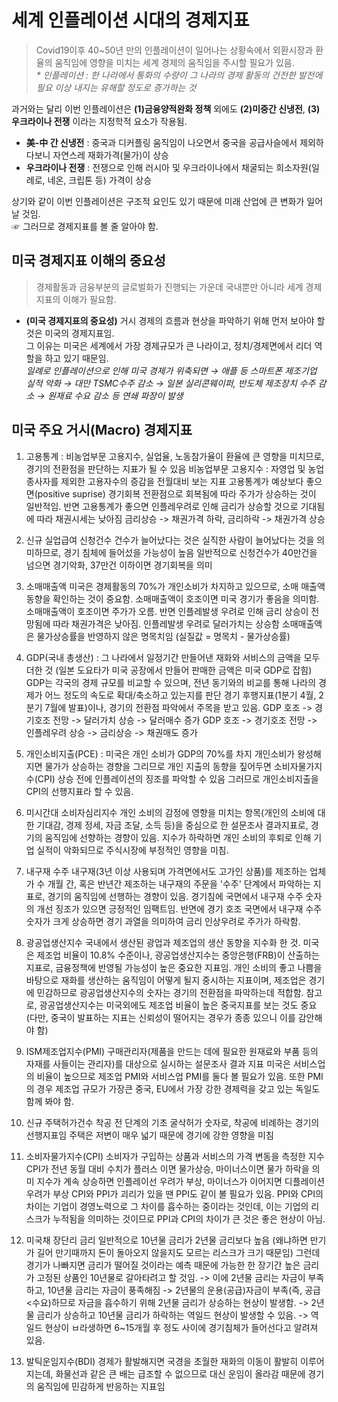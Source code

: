 # 세계 인플레이션 시대의 경제지표

> Covid19이후 40~50년 만의 인플레이션이 일어나는 상황속에서 외환시장과 환율의 움직임에 영향을 미치는 세계 경제의 움직임을 주시할 필요가 있음. <br>
_* 인플레이션 : 한 나라에서 통화의 수량이 그 나라의 경제 활동의 건전한 발전에 필요 이상 내지는 유해할 정도로 증가하는 것_

과거와는 달리 이번 인플레이션은 __(1)금융양적완화 정책__ 외에도 **(2)미중간 신냉전**, **(3)우크라이나 전쟁** 이라는 지정학적 요소가 작용됨.
* __美-中 간 신냉전__ : 중국과 디커플링 움직임이 나오면서 중국을 공급사슬에서 제외하다보니 자연스레 재화가격(물가)이 상승
* __우크라이나 전쟁__ : 전쟁으로 인해 러시아 및 우크라이나에서 채굴되는 희소자원(일례로, 네온, 크립톤 등) 가격이 상승

상기와 같이 이번 인플레이션은 구조적 요인도 있기 때문에 미래 산업에 큰 변화가 일어날 것임.<br>
☞ 그러므로 경제지표를 볼 줄 알아야 함.


## 미국 경제지표 이해의 중요성
> 경제활동과 금융부분의 글로벌화가 진행되는 가운데 국내뿐만 아니라 세계 경제지표의 이해가 필요함.

* __(미국 경제지표의 중요성)__ 거시 경제의 흐름과 현상을 파악하기 위해 먼저 보아야 할 것은 미국의 경제지표임.<br>
그 이유는 미국은 세계에서 가장 경제규모가 큰 나라이고, 정치/경제면에서 리더 역할을 하고 있기 때문임.<br>
_일례로 인플레이션으로 인해 미국 경제가 위축되면 → 애플 등 스마트폰 제조기업 실적 악화 → 대만 TSMC수주 감소 → 일본 실리콘웨이퍼, 반도체 제조장치 수주 감소 → 원재료 수요 감소 등 연쇄 파장이 발생_

## 미국 주요 거시(Macro) 경제지표
1. 고용통계 : 비농업부문 고용지수, 실업율, 노동참가율이 환율에 큰 영향을 미치므로, 경기의 전환점을 판단하는 지표가 될 수 있음
비농업부문 고용지수 : 자영업 및 농업종사자를 제외한 고용자수의 증감을 전월대비 보는 지표
고용통계가 예상보다 좋으면(positive suprise) 경기회복 전환점으로 회복됨에 따라 주가가 상승하는 것이 일반적임.
반면 고용통계가 좋으면 인플레우려로 인해 금리가 상승할 것으로 기대됨에 따라 채권시세는 낮아짐
금리상승 -> 채권가격 하락, 금리하락 -> 채권가격 상승

2. 신규 실업급여 신청건수
건수가 늘어났다는 것은 실직한 사람이 늘어났다는 것을 의미하므로, 경기 침체에 들어섰을 가능성이 높음
일반적으로 신청건수가 40만건을 넘으면 경기악화, 37만건 이하이면 경기회복을 의미

3. 소매매출액
미국은 경제활동의 70%가 개인소비가 차지하고 있으므로, 소매 매출액 동향을 확인하는 것이 중요함.
소매매출액이 호조이면 미국 경기가 좋음을 의미함.
소매매출액이 호조이면 주가가 오름. 반면 인플레발생 우려로 인해 금리 상승이 전망됨에 따라 채권가격은 낮아짐.
인플레발생 우려로 달러가치는 상승함
소매매출액은 물가상승률을 반영하지 않은 명목치임 (실질값 = 명목치 - 물가상승률)

4. GDP(국내 총생산) : 그 나라에서 일정기간 만들어낸 재화와 서비스의 금액을 모두 더한 것 (일본 도요타가 미국 공장에서 만들어 판매한 금액은 미국 GDP로 잡힘)
GDP는 각국의 경제 규모를 비교할 수 있으며, 전년 동기와의 비교를 통해 나라의 경제가 어느 정도의 속도로 확대/축소하고 있는지를 판단
경기 후행지표(1분기 4월, 2분기 7월에 발표)이나, 경기의 전환점 파악에서 주목을 받고 있음.
GDP 호조 -> 경기호조 전망 -> 달러가치 상승 -> 달러매수 증가
GDP 호조 -> 경기호조 전망 -> 인플레우려 상승 -> 금리상승 -> 채권매도 증가

5. 개인소비지출(PCE) : 미국은 개인 소비가 GDP의 70%를 차지
개인소비가 왕성해지면 물가가 상승하는 경향을 그리므로 개인 지출의 동향을 짚어두면 소비자물가지수(CPI) 상승 전에 인플레이션의 징조를 파악할 수 있음
그러므로 개인소비지출을 CPI의 선행지표라 할 수 있음.

6. 미시간대 소비자심리지수
개인 소비의 감정에 영향을 미치는 항목(개인의 소비에 대한 기대감, 경제 정세, 자금 조달, 소득 등)을 중심으로 한 설문조사 결과지표로, 경기의 움직임에 선향하는 경향이 있음.
지수가 하락하면 개인 소비의 후퇴로 인해 기업 실적이 악화되므로 주식시장에 부정적인 영향을 미침.

7. 내구재 수주
내구재(3년 이상 사용되며 가격면에서도 고가인 상품)를 제조하는 업체가 수 개월 간, 혹은 반년간 제조하는 내구재의 주문을 '수주' 단계에서 파악하는 지표로, 경기의 움직임에 선행하는 경향이 있음.
경기침에 국면에서 내구재 수주 숫자의 개선 징조가 있으면 긍정적인 임팩트임.
반면에 경기 호조 국면에서 내구재 수주 숫자가 크게 상승하면 경기 과열을 의미하여 금리 인상우려로 주가가 하락함.

8. 광공업생산지수
국내에서 생산된 광업과 제조업의 생산 동향을 지수화 한 것.
미국은 제조업 비율이 10.8% 수준이나, 광공업생산지수는 중앙은행(FRB)이 산출하는 지표로, 금융정책에 반영될 가능성이 높은 중요한 지표임.
개인 소비의 좋고 나쁨을 바탕으로 재화를 생산하는 움직임이 어떻게 될지 중시하는 지표이며, 제조업은 경기에 민감하므로 광공업생산지수의 숫자는 경기의 전환점을 파악하는데 적합함.
참고로, 광공업생산지수는 미국외에도 제조업 비율이 높은 중국지표를 보는 것도 중요(다만, 중국이 발표하는 지표는 신뢰성이 떨어지는 경우가 종종 있으니 이를 감안해야 함)

9. ISM제조업지수(PMI) 
구매관리자(제품을 만드는 데에 필요한 원재료와 부품 등의 자재를 사들이는 관리자)를 대상으로 실시하는 설문조사 결과 지표
미국은 서비스업의 비율이 높으므로 제조업 PMI와 서비스업 PMI를 둘다 볼 필요가 있음.
또한 PMI의 경우 제조업 규모가 가장큰 중국, EU에서 가장 강한 경제력을 갖고 있는 독일도 함께 봐야 함.

10. 신규 주택허가건수
착공 전 단계의 기초 굴삭허가 숫자로, 착공에 비례하는 경기의 선행지표임
주택은 저변이 매우 넓기 때문에 경기에 강한 영향을 미침

11. 소비자물가지수(CPI)
소비자가 구입하는 상품과 서비스의 가격 변동을 측정한 지수
CPI가 전년 동월 대비 수치가 플러스 이면 물가상승, 마이너스이면 물가 하락을 의미
지수가 계속 상승하면 인플레이선 우려가 부상, 마이너스가 이어지면 디플레이션 우려가 부상
CPI와 PPI가 괴리가 있을 땐 PPI도 같이 볼 필요가 있음.
PPI와 CPI의 차이는 기업이 경영노력으로 그 차이를 흡수하는 중이라는 것인데, 이는 기업의 리스크가 누적됨을 의미하는 것이므로 PPI과 CPI의 차이가 큰 것은 좋은 현상이 아님.

12. 미국채 장단리 금리
일반적으로 10년물 금리가 2년물 금리보다 높음 (왜냐하면 만기가 길어 만기때까지 돈이 돌아오지 않을지도 모르는 리스크가 크기 때문임)
그런데 경기가 나빠지면 금리가 떨어질 것이라는 예측 때문에 가능한 한 장기간 높은 금리가 고정된 상품인 10년물로 갈아타려고 할 것임.
-> 이에 2년물 금리는 자금이 부족하고, 10년물 금리는 자금이 풍족해짐
-> 2년물의 운용(공급)자금이 부족(즉, 공급<수요)하므로 자금을 흡수하기 위해 2년물 금리가 상승하는 현상이 발생함.
-> 2년물 금리가 상승하고 10년물 금리가 하락하는 역일드 현상이 발생할 수 있음.
-> 역일드 현상이 ㅂ라생하면 6~15개월 후 정도 사이에 경기침체가 들어선다고 알려져 있음.

13. 발틱운임지수(BDI)
경제가 활발해지면 국경을 초월한 재화의 이동이 활발히 이루어지는데, 화물선과 같은 큰 배는 급조할 수 없으므로 대신 운임이 올라감
때문에 경기의 움직임에 민감하게 반응하는 지표임

